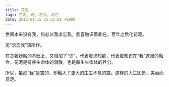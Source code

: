 ```yaml
---
title: 花泥
tags: 花泥, 诗, 忘我, 此在
date: 2012-01-15 21:55:01 +0800
---
```



世间本来没有我，何必以我求忘我。悲喜触识着此在，百年之后化花泥。

见“求忘我”语所作。

在贪著妙触的基础上，又增加了“识”，代表着求知欲，代表着知识在“我”这里的融合。花泥是有序生命体的消散，也是新生生命体的养分。

所以，虽然“我”是空的，却融入了更大的生生不息的空。这样的人生图景，美丽而意足。
